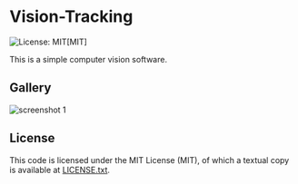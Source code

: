 Vision-Tracking
==========
![License: MIT](https://img.shields.io/github/license/mashape/apistatus.svg)[MIT]

This is a simple computer vision software.

Gallery
-------
![screenshot 1](https://github.com/oscar-neiva/Vision-Tracking/blob/master/images/picture.png)


License
-------

This code is licensed under the MIT License (MIT), of which a textual copy is available at [LICENSE.txt](LICENSE.txt).




